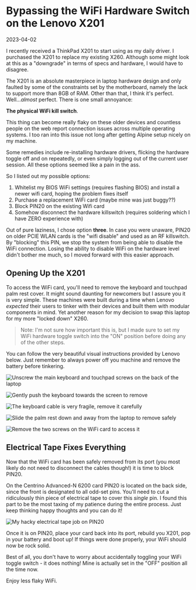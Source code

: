 # Bypassing the WiFi Hardware Switch on the Lenovo X201

2023-04-02

I recently received a ThinkPad X201 to start using as my daily driver. I purchased the X201 to replace my existing X260. Although some might look at this as a "downgrade" in terms of specs and hardware, I would have to disagree. 

The X201 is an absolute masterpiece in laptop hardware design and only faulted by some of the constraints set by the motherboard, namely the lack to support more than 8GB of RAM. Other than that, I think it's perfect. Well...*almost* perfect. There is one small annoyance:

**The physical WiFi kill switch**.

This thing can become really flaky on these older devices and countless people on the web report connection issues across multiple operating systems. I too ran into this issue not long after getting Alpine setup nicely on my machine.

Some remedies include re-installing hardware drivers, flicking the hardware toggle off and on repeatedly, or even simply logging out of the current user session. All these options seemed like a pain in the ass.

So I listed out my possible options:

1. Whitelist my BIOS WiFi settings (requires flashing BIOS) and install a newer wifi card, hoping the problem fixes itself
2. Purchase a replacement WiFi card (maybe mine was just buggy??)
3. Block PIN20 on the existing Wifi card
4. Somehow disconnect the hardware killswitch (requires soldering which I have ZERO experience with)

Out of pure laziness, I chose option **three**. In case you were unaware, PIN20 on older PCIE WLAN cards is the "wifi disable" and used as an RF killswitch. By "blocking" this PIN, we stop the system from being able to disable the WiFi connection. Losing the ability to disable WiFi on the hardware level didn't bother me much, so I moved forward with this easier approach.

## Opening Up the X201

To access the WiFi card, you'll need to remove the keyboard and touchpad palm rest cover. It might sound daunting for newcomers but I assure you it is very simple. These machines were built during a time when Lenovo *expected* their users to tinker with their devices and built them with modular components in mind. Yet another reason for my decision to swap this laptop for my more "locked down" X260.

> Note: I'm not sure how important this is, but I made sure to set my WiFi hardware toggle switch into the "ON" position before doing any of the other steps.

You can follow the very beautiful visual instructions provided by Lenovo below. Just remember to always power off you machine and remove the battery before tinkering.

![Unscrew the main keyboard and touchpad screws on the back of the laptop](/public/images/x201-1.png)

![Gently push the keyboard towards the screen to remove](/public/images/x201-2.png)

![The keyboard cable is very fragile, remove it carefully](/public/images/x201-3.png)

![Slide the palm rest down and away from the laptop to remove safely](/public/images/x201-4.png)

![Remove the two screws on the WiFi card to access it](/public/images/x201-5.png)

## Electrical Tape Fixes Everything

Now that the WiFi card has been safely removed from its port (you most likely do not need to disconnect the cables though!) it is time to block PIN20.

On the Centrino Advanced-N 6200 card PIN20 is located on the back side, since the front is designated to all odd-set pins. You'll need to cut a ridiculously thin piece of electrical tape to cover this *single* pin. I found this part to be the most taxing of my patience during the entire process. Just keep thinking happy thoughts and you can do it!

![My hacky electrical tape job on PIN20](/public/images/x201-tape.jpg)

Once it is on PIN20, place your card back into its port, rebuild you X201, pop in your battery and boot up! If things were done properly, your WiFi should now be rock solid.

Best of all, you don't have to worry about accidentally toggling your WiFi toggle switch - it does nothing! Mine is actually set in the "OFF" position all the time now.

Enjoy less flaky WiFi.
